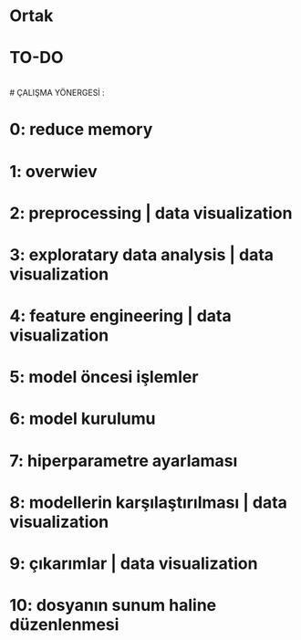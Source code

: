 # Ortak
<h1>TO-DO</h1>  
<br>
# ÇALIŞMA YÖNERGESİ :

# 0: reduce memory
# 1: overwiev
# 2: preprocessing              | data visualization
# 3: exploratary data analysis  | data visualization
# 4: feature engineering        | data visualization
# 5: model öncesi işlemler 
# 6: model kurulumu
# 7: hiperparametre ayarlaması
# 8: modellerin karşılaştırılması | data visualization
# 9: çıkarımlar                  | data visualization
# 10: dosyanın sunum haline düzenlenmesi
